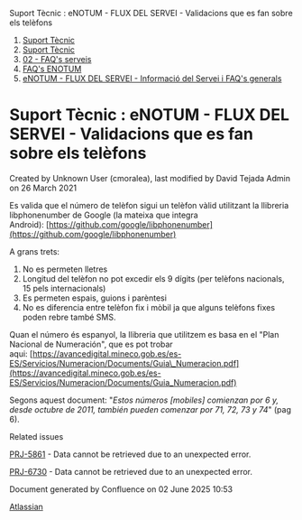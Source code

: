 Suport Tècnic : eNOTUM - FLUX DEL SERVEI - Validacions que es fan sobre els telèfons  

1.  [Suport Tècnic](index.html)
2.  [Suport Tècnic](13893782.html)
3.  [02 - FAQ's serveis](26313393.html)
4.  [FAQ's ENOTUM](28705561.html)
5.  [eNOTUM - FLUX DEL SERVEI - Informació del Servei i FAQ's generals](26313306.html)

Suport Tècnic : eNOTUM - FLUX DEL SERVEI - Validacions que es fan sobre els telèfons
====================================================================================

Created by Unknown User (cmoralea), last modified by David Tejada Admin on 26 March 2021

Es valida que el número de telèfon sigui un telèfon vàlid utilitzant la llibreria libphonenumber de Google (la mateixa que integra Android): [https://github.com/google/libphonenumber](https://github.com/google/libphonenumber)

A grans trets:

1.  No es permeten lletres
2.  Longitud del telèfon no pot excedir els 9 dígits (per telèfons nacionals, 15 pels internacionals)
3.  Es permeten espais, guions i parèntesi
4.  No es diferencia entre telèfon fix i mòbil ja que alguns telèfons fixes poden rebre també SMS.

  

Quan el número és espanyol, la llibreria que utilitzem es basa en el "Plan Nacional de Numeración", que es pot trobar aqui: [https://avancedigital.mineco.gob.es/es-ES/Servicios/Numeracion/Documents/Guia\_Numeracion.pdf](https://avancedigital.mineco.gob.es/es-ES/Servicios/Numeracion/Documents/Guia_Numeracion.pdf)

Segons aquest document: "_Estos números_ _\[mobiles\]_ _comienzan por 6 y, desde octubre de 2011, también pueden comenzar por 71, 72, 73 y 74_" (pag 6).

Related issues

[PRJ-5861](https://contacte.aoc.cat/browse/PRJ-5861?src=confmacro) - Data cannot be retrieved due to an unexpected error.

[PRJ-6730](https://contacte.aoc.cat/browse/PRJ-6730?src=confmacro) - Data cannot be retrieved due to an unexpected error.

Document generated by Confluence on 02 June 2025 10:53

[Atlassian](http://www.atlassian.com/)